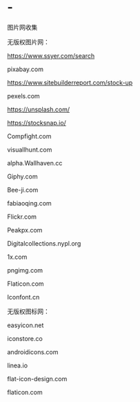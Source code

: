 # -
图片网收集


无版权图片网：

https://www.ssyer.com/search

pixabay.com

https://www.sitebuilderreport.com/stock-up

pexels.com

https://unsplash.com/

https://stocksnap.io/

Compfight.com

visuallhunt.com

alpha.Wallhaven.cc

Giphy.com

Bee-ji.com

fabiaoqing.com

Flickr.com

Peakpx.com

Digitalcollections.nypl.org

1x.com

pngimg.com

Flaticon.com

Iconfont.cn





无版权图标网：

easyicon.net

iconstore.co

androidicons.com

linea.io

flat-icon-design.com

flaticon.com

